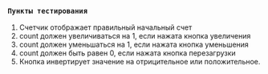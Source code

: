 ### `Пункты тестирования`
1. Cчетчик отображает правильный начальный счет
2. count должен увеличиваться на 1, если нажата кнопка увеличения
3. count должен уменьшаться на 1, если нажата кнопка уменьшения
4. count должен быть равен 0, если нажата кнопка перезагрузки
5. Кнопка инвертирует значение на отрицительное или положительное.